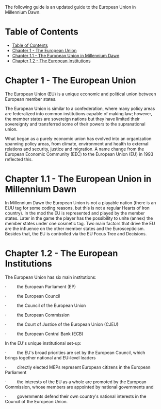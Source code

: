 The following guide is an updated guide to the European Union in Millennium Dawn.

# Table of Contents
- [Table of Contents](#table-of-contents)
- [Chapter 1 - The European Union](#chapter-1---the-european-union)
- [Chapter 1.1 - The European Union in Millennium Dawn](#chapter-11---the-european-union-in-millennium-dawn)
- [Chapter 1.2 - The European Institutions](#chapter-12---the-european-institutions)

# Chapter 1 - The European Union

The European Union (EU) is a unique economic and political union between European member states.

The European Union is similar to a confederation, where many policy areas are federalized into common institutions capable of making law; however, the member states are sovereign nations but they have limited their sovereignty and transferred some of their powers to the supranational union.

What began as a purely economic union has evolved into an organization spanning policy areas, from climate, environment and health to external relations and security, justice and migration. A name change from the European Economic Community (EEC) to the European Union (EU) in 1993 reflected this.

# Chapter 1.1 - The European Union in Millennium Dawn

In Millennium Dawn the European Union is not a playable nation (there is an EUU tag for some coding reasons, but this is not a regular Hearts of Iron country). In the mod the EU is represented and played by the member states. Later in the game the player has the possibility to unite (annex) the member states under one cosmetic tag. Two main factors that drive the EU are the influence on the other member states and the Euroscepticism. Besides that, the EU is controlled via the EU Focus Tree and Decisions.

# Chapter 1.2 - The European Institutions

The European Union has six main institutions:

·         the European Parliament (EP)

·         the European Council

·         the Council of the European Union

·         the European Commission

·         the Court of Justice of the European Union (CJEU)

·         the European Central Bank (ECB)

In the EU's unique institutional set-up:

·         the EU's broad priorities are set by the European Council, which brings together national and EU-level leaders

·         directly elected MEPs represent European citizens in the European Parliament

·         the interests of the EU as a whole are promoted by the European Commission, whose members are appointed by national governments and

·         governments defend their own country's national interests in the Council of the European Union.
